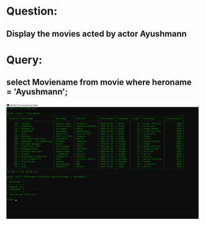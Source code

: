 # Question:
## Display the movies acted by actor Ayushmann

# Query:
## select Moviename from movie where heroname = 'Ayushmann';

![Alt Text](https://github.com/rohini-kesireddy/MYSQL/blob/main/DAY01/Images/Query_2.png)<br />

